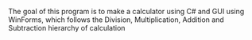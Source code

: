 The goal of this program is to make a calculator using C# and GUI using WinForms, which follows the Division, Multiplication, Addition and Subtraction hierarchy of calculation
